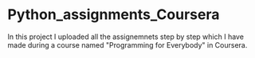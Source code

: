 # Python_assignments_Coursera

In this project I uploaded all the assignemnets step by step which I have made during a course named "Programming for Everybody" in Coursera.
